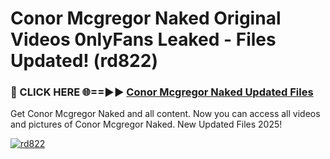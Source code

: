 # Conor Mcgregor Naked Original Videos 0nlyFans Leaked - Files Updated! (rd822)

<h3>🔴 CLICK HERE 🌐==►► <a href="https://tinyurl.com/up5wt9bj" rel="nofollow">Conor Mcgregor Naked Updated Files</a></h3>

Get Conor Mcgregor Naked and all content. Now you can access all videos and pictures of Conor Mcgregor Naked. New Updated Files 2025!

[![rd822](https://i.imgur.com/ABiUzMV.gif)](https://tinyurl.com/up5wt9bj)
